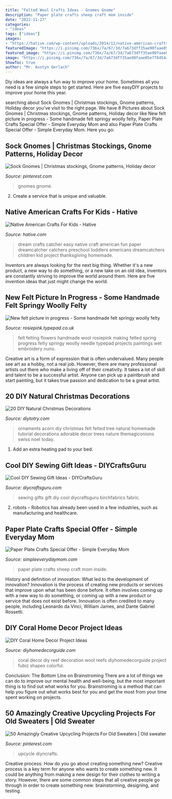 ```yaml
---
title: "Felted Wool Crafts Ideas - Gnomes Gnome"
description: "Paper plate crafts sheep craft mom inside"
date: "2022-11-27"
categories:
- "ideas"
tags: ["ideas"]
images:
- "https://hative.com/wp-content/uploads/2014/12/native-american-crafts/2-native-american-crafts.jpg"
featuredImage: "https://i.pinimg.com/736x/7a/67/3d/7a673dff35ae90faae05e778454af3d4.jpg"
featured_image: "https://i.pinimg.com/736x/7a/67/3d/7a673dff35ae90faae05e778454af3d4.jpg"
image: "https://i.pinimg.com/736x/7a/67/3d/7a673dff35ae90faae05e778454af3d4.jpg"
ShowToc: true
author: "Mr. Austyn Gerlach"
---
```



Diy ideas are always a fun way to improve your home. Sometimes all you need is a few simple steps to get started. Here are five easyDIY projects to improve your home this year.

	

		
searching about Sock Gnomes | Christmas stockings, Gnome patterns, Holiday decor you've visit to the right page. We have 8 Pictures about Sock Gnomes | Christmas stockings, Gnome patterns, Holiday decor like New felt picture in progress - Some handmade felt springy woolly felty, Paper Plate Crafts Special Offer - Simple Everyday Mom and also Paper Plate Crafts Special Offer - Simple Everyday Mom. Here you go:
		
    
## Sock Gnomes | Christmas Stockings, Gnome Patterns, Holiday Decor

<img loading=lazy src="https://i.pinimg.com/736x/7a/67/3d/7a673dff35ae90faae05e778454af3d4.jpg" onerror="this.onerror=null;this.src='https://tse2.mm.bing.net/th?id=OIP.DbHaIzPg6cI_zk5BBnidOAHaJ3&amp;pid=15.1';" alt="Sock Gnomes | Christmas stockings, Gnome patterns, Holiday decor">

_Source: pinterest.com_

>gnomes gnome. 

	

2. Create a service that is unique and valuable.

    
## Native American Crafts For Kids - Hative

<img loading=lazy src="https://hative.com/wp-content/uploads/2014/12/native-american-crafts/2-native-american-crafts.jpg" onerror="this.onerror=null;this.src='https://tse1.mm.bing.net/th?id=OIP.-m_96ON21akucftaJTCnmwHaJt&amp;pid=15.1';" alt="Native American Crafts For Kids - Hative">

_Source: hative.com_

>dream crafts catcher easy native craft american fun paper dreamcatcher catchers preschool toddlers americans dreamcatchers children kid project thanksgiving homemade. 

	

Inventors are always looking for the next big thing. Whether it's a new product, a new way to do something, or a new take on an old idea, inventors are constantly striving to improve the world around them. Here are five invention ideas that just might change the world.

    
## New Felt Picture In Progress - Some Handmade Felt Springy Woolly Felty

<img loading=lazy src="https://rosiepink.typepad.co.uk/.a/6a00e54ee2ff9a8833014e610f34b9970c-600wi" onerror="this.onerror=null;this.src='https://tse2.mm.bing.net/th?id=OIP.0YRQNvR8Zlhk4IomvsJPMgHaHC&amp;pid=15.1';" alt="New felt picture in progress - Some handmade felt springy woolly felty">

_Source: rosiepink.typepad.co.uk_

>felt felting flowers handmade wool rosiepink making felted spring progress felty springy woolly needle typepad projects paintings wet embroidery nuno. 

	

Creative art is a form of expression that is often undervalued. Many people see art as a hobby, not a real job. However, there are many professional artists out there who make a living off of their creativity. It takes a lot of skill and talent to be a successful artist. Anyone can pick up a paintbrush and start painting, but it takes true passion and dedication to be a great artist.

    
## 20 DIY Natural Christmas Decorations

<img loading=lazy src="http://diytotry.com/wp-content/uploads/2015/12/adorable-felt-acorn-ornaments.jpg" onerror="this.onerror=null;this.src='https://tse4.mm.bing.net/th?id=OIP.Fib4SNh5tJleJQ_fWnkO5QHaJ_&amp;pid=15.1';" alt="20 DIY Natural Christmas Decorations">

_Source: diytotry.com_

>ornaments acorn diy christmas felt felted tree natural homemade tutorial decorations adorable decor trees nature themagiconions swiss noel today. 

	

1. Add an extra heating pad to your bed.

    
## Cool DIY Sewing Gift Ideas - DIYCraftsGuru

<img loading=lazy src="https://www.diycraftsguru.com/wp-content/uploads/2016/03/06-sewing-gifts-featured-image.jpg" onerror="this.onerror=null;this.src='https://tse1.mm.bing.net/th?id=OIP.ZJ-OvAdf36MsbKNBsQX4uwHaLH&amp;pid=15.1';" alt="Cool DIY Sewing Gift Ideas - DIYCraftsGuru">

_Source: diycraftsguru.com_

>sewing gifts gift diy cool diycraftsguru birchfabrics fabric. 

	

2. robots – Robotics has already been used in a few industries, such as manufacturing and healthcare.

    
## Paper Plate Crafts Special Offer - Simple Everyday Mom

<img loading=lazy src="https://www.simpleeverydaymom.com/wp-content/uploads/2020/02/paper-plate-sheep-craft-for-kids-image.jpg" onerror="this.onerror=null;this.src='https://tse2.mm.bing.net/th?id=OIP.qIp7p4_jemK5u_LEGQardgHaJ4&amp;pid=15.1';" alt="Paper Plate Crafts Special Offer - Simple Everyday Mom">

_Source: simpleeverydaymom.com_

>paper plate crafts sheep craft mom inside. 

	

History and definition of innovation: What led to the development of innovation?
Innovation is the process of creating new products or services that improve upon what has been done before. It often involves coming up with a new way to do something, or coming up with a new product or service that does not exist before. Innovation is often credited to many people, including Leonardo da Vinci, William James, and Dante Gabriel Rossetti.

    
## DIY Coral Home Decor Project Ideas

<img loading=lazy src="https://diyhomedecorguide.com/wp-content/uploads/2014/06/coral-reef-decoration.jpg" onerror="this.onerror=null;this.src='https://tse1.mm.bing.net/th?id=OIP.swD-N_5KK6K1kH4a4IETVgHaLJ&amp;pid=15.1';" alt="DIY Coral Home Decor Project Ideas">

_Source: diyhomedecorguide.com_

>coral decor diy reef decoration wool reefs diyhomedecorguide project fubiz shapes colorful. 

	

Conclusion: The Bottom Line on Brainstroming
There are a lot of things we can do to improve our mental health and well-being, but the most important thing is to find out what works for you. Brainstroming is a method that can help you figure out what works best for you and get the most from your time spent working on projects.

    
## 50 Amazingly Creative Upcycling Projects For Old Sweaters | Old Sweater

<img loading=lazy src="https://i.pinimg.com/736x/14/c0/47/14c0475db71196cca516cbc9bb6436e3.jpg" onerror="this.onerror=null;this.src='https://tse4.mm.bing.net/th?id=OIP.YyZw6iCE8uPWFnV7QGHeugHaOR&amp;pid=15.1';" alt="50 Amazingly Creative Upcycling Projects For Old Sweaters | Old sweater">

_Source: pinterest.com_

>upcycle diyncrafts. 

	

Creative process: How do you go about creating something new?
Creative process is a key term for anyone who wants to create something new. It could be anything from making a new design for their clothes to writing a story. However, there are some common steps that all creative people go through in order to create something new: brainstorming, designing, and testing.


